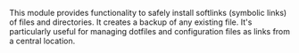 This module provides functionality to safely install softlinks (symbolic links)
of files and directories. It creates a backup of any existing file.
It's particularly useful for managing dotfiles and configuration files as links
from a central location.
